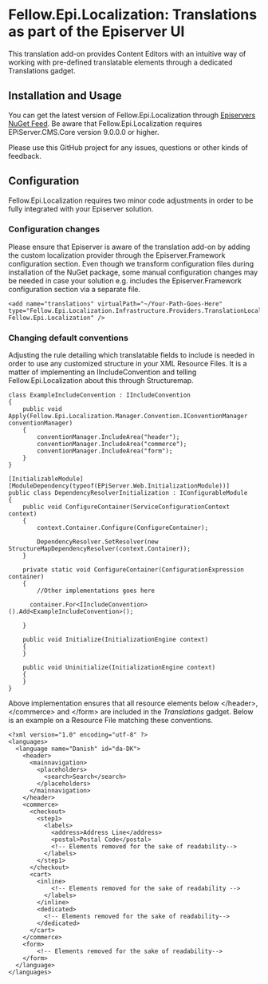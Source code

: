 # Fellow.Epi.Localization: Translations as part of the Episerver UI

This translation add-on provides Content Editors with an intuitive way of working with pre-defined translatable elements through a dedicated Translations gadget.

## Installation and Usage

You can get the latest version of Fellow.Epi.Localization through [Episervers NuGet Feed](http://nuget.episerver.com/en/OtherPages/Package/?packageId=Fellow.Epi.Localization).
Be aware that Fellow.Epi.Localization requires EPiServer.CMS.Core version 9.0.0.0 or higher.

Please use this GitHub project for any issues, questions or other kinds of feedback.

## Configuration

Fellow.Epi.Localization requires two minor code adjustments in order to be fully integrated with your Episerver solution.

### Configuration changes

Please ensure that Episerver is aware of the translation add-on by adding the custom localization provider through the Episerver.Framework configuration section. Even though we transform configuration files during installation of the NuGet package, some manual configuration changes may be needed in case your solution e.g. includes the Episerver.Framework configuration section via a separate file.

```
<add name="translations" virtualPath="~/Your-Path-Goes-Here" type="Fellow.Epi.Localization.Infrastructure.Providers.TranslationLocalizationProvider, Fellow.Epi.Localization" />
```

### Changing default conventions

Adjusting the rule detailing which translatable fields to include is needed in order to use any customized structure in your XML Resource Files. It is a matter of implementing an IIncludeConvention and telling Fellow.Epi.Localization about this through Structuremap.

```
class ExampleIncludeConvention : IIncludeConvention
{
	public void Apply(Fellow.Epi.Localization.Manager.Convention.IConventionManager conventionManager)
	{
		conventionManager.IncludeArea("header");
		conventionManager.IncludeArea("commerce");
		conventionManager.IncludeArea("form");
	}
}
```
```
[InitializableModule]
[ModuleDependency(typeof(EPiServer.Web.InitializationModule))]
public class DependencyResolverInitialization : IConfigurableModule
{
    public void ConfigureContainer(ServiceConfigurationContext context)
    {
        context.Container.Configure(ConfigureContainer);

        DependencyResolver.SetResolver(new StructureMapDependencyResolver(context.Container));
    }

    private static void ConfigureContainer(ConfigurationExpression container)
    {
	    //Other implementations goes here

      container.For<IIncludeConvention>().Add<ExampleIncludeConvention>();

    }

    public void Initialize(InitializationEngine context)
    {
    }

    public void Uninitialize(InitializationEngine context)
    {
    }
}
```

Above implementation ensures that all resource elements below &lt;/header&gt;, &lt;/commerce&gt; and &lt;/form&gt; are included in the <em>Translations</em> gadget. Below is an example on a Resource File matching these conventions.

```
<?xml version="1.0" encoding="utf-8" ?>
<languages>
  <language name="Danish" id="da-DK">
    <header>
      <mainnavigation>
        <placeholders>
          <search>Search</search>
        </placeholders>
      </mainnavigation>
    </header>
    <commerce>
      <checkout>
        <step1>
          <labels>
            <address>Address Line</address>
            <postal>Postal Code</postal>
            <!-- Elements removed for the sake of readability-->
          </labels>
        </step1>
      </checkout>
      <cart>
        <inline>
            <!-- Elements removed for the sake of readability -->
          </labels>
        </inline>
        <dedicated>
          <!-- Elements removed for the sake of readability-->
        </dedicated>
      </cart>
    </commerce>
    <form>
        <!-- Elements removed for the sake of readability-->
    </form>
  </language>
</languages>
```

